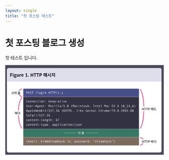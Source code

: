 ```yaml
---
layout: single
title: "첫 포스팅 테스트"
---
```


# 첫 포스팅 블로그 생성

첫 테스트 입니다.

![HTTP_Message](..\images\2021-08-22-first\HTTP_Message.PNG)
